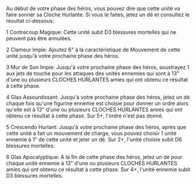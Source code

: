 Au début de votre phase des héros, vous pouvez dire que cette unité va faire sonner sa Cloche Hurlante. Si vous le faites, jetez un dé et consultez le résultat ci-dessous:

1 Contrecoup Magique: Cette unité subit D3 blessures mortelles qui ne peuvent pas être annulées.

2 Clameur Impie: Ajoutez 6" à la caractéristique de Mouvement de cette unité jusqu'à votre prochaine phase des héros.

3 Mur de Son Impie: Jusqu'à votre prochaine phase des héros, soustrayez 1 aux jets de touche pour les attaques des unités  ennemies qui sont à 13" d'une ou plusieurs CLOCHES HURLANTES amies qui ont obtenu ce résultat à cette phase.

4 Glas Assourdissant: Jusqu'à votre prochaine phase des héros, jetez un dé chaque fois qu'une figurine ennemie est choisie pour donner un ordre alors qu'elle est à 13" d'une ou plusieurs CLOCHES HURLANTES amies qui ont obtenu ce résultat à cette phase. Sur 5+, l'ordre n'est pas donné.

5 Crescendo Hurlant: Jusqu'à votre prochaine phase des héros, après que cette unité a fait un mouvement de charge, vous pouvez choisir 1 unité ennemie à 1" de cette unité et jeter un dé. Sur 2+, l'unité choisie subit D6 blessures mortelles.

6 Glas Apocalyptique: A la fin de cette phase des héros, jetez un dé pour chaque unité ennemie à 13" d'une ou plusieurs CLOCHES HURLANTES amies qui ont obtenu ce résultat à cette phase. Sur 4+, l'unité ennemie subit D3 blessures mortelles.
